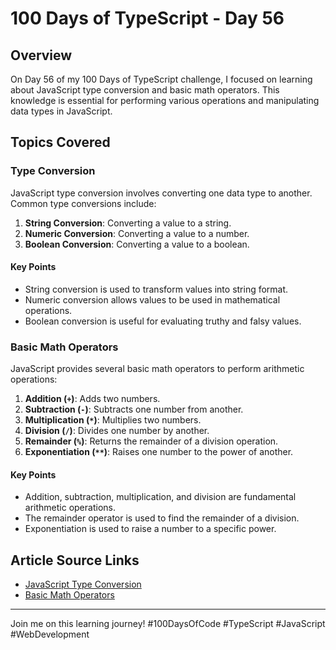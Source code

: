 # 100 Days of TypeScript - Day 56

## Overview
On Day 56 of my 100 Days of TypeScript challenge, I focused on learning about JavaScript type conversion and basic math operators. This knowledge is essential for performing various operations and manipulating data types in JavaScript.

## Topics Covered

### Type Conversion
JavaScript type conversion involves converting one data type to another. Common type conversions include:

1. **String Conversion**: Converting a value to a string.
2. **Numeric Conversion**: Converting a value to a number.
3. **Boolean Conversion**: Converting a value to a boolean.

#### Key Points
- String conversion is used to transform values into string format.
- Numeric conversion allows values to be used in mathematical operations.
- Boolean conversion is useful for evaluating truthy and falsy values.

### Basic Math Operators
JavaScript provides several basic math operators to perform arithmetic operations:

1. **Addition (`+`)**: Adds two numbers.
2. **Subtraction (`-`)**: Subtracts one number from another.
3. **Multiplication (`*`)**: Multiplies two numbers.
4. **Division (`/`)**: Divides one number by another.
5. **Remainder (`%`)**: Returns the remainder of a division operation.
6. **Exponentiation (`**`)**: Raises one number to the power of another.

#### Key Points
- Addition, subtraction, multiplication, and division are fundamental arithmetic operations.
- The remainder operator is used to find the remainder of a division.
- Exponentiation is used to raise a number to a specific power.

## Article Source Links
- [JavaScript Type Conversion](https://javascript.info/type-conversions)
- [Basic Math Operators](https://javascript.info/operators)

---

Join me on this learning journey! #100DaysOfCode #TypeScript #JavaScript #WebDevelopment
